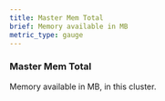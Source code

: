```yaml
---
title: Master Mem Total
brief: Memory available in MB
metric_type: gauge
---
```

### Master Mem Total

Memory available in MB, in this cluster.
